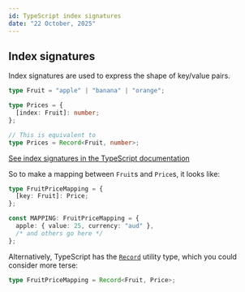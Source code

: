 ```yaml
---
id: TypeScript index signatures
date: "22 October, 2025"
---
```


## Index signatures

Index signatures are used to express the shape of key/value pairs.

```typescript
type Fruit = "apple" | "banana" | "orange";

type Prices = {
  [index: Fruit]: number;
};

// This is equivalent to
type Prices = Record<Fruit, number>;
```

[See index signatures in the TypeScript documentation](https://www.typescriptlang.org/docs/handbook/2/objects.html#index-signatures)

So to make a mapping between `Fruit`s and `Price`s, it looks like:

```typescript
type FruitPriceMapping = {
  [key: Fruit]: Price;
};

const MAPPING: FruitPriceMapping = {
  apple: { value: 25, currency: "aud" },
  /* and others go here */
};
```

Alternatively, TypeScript has the [`Record`](https://www.typescriptlang.org/docs/handbook/utility-types.html#recordkeys-type) utility type, which you could consider more terse:

```typescript
type FruitPriceMapping = Record<Fruit, Price>;
```

